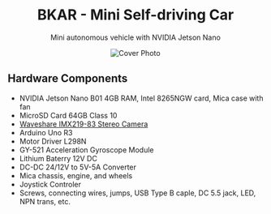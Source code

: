 <div  align="center">
<h1>BKAR - Mini Self-driving Car</h1>
<p>Mini autonomous vehicle with NVIDIA Jetson Nano</p>

![Cover Photo](https://github.com/thanhhoangvan/BKAR/blob/e93847b4f9b8579b21148a7098fbbca58b46e240/images/gif/cover.gif)
</div>

<h2>Hardware Components</h2>
<ul>
<li>NVIDIA Jetson Nano B01 4GB RAM, Intel 8265NGW card, Mica case with fan</li>
<li>MicroSD Card 64GB Class 10</li>
<li><a href="https://www.waveshare.com/imx219-83-stereo-camera.html">Waveshare IMX219-83 Stereo Camera</a></li>
<li>Arduino Uno R3</li>
<li>Motor Driver L298N</li>
<li>GY-521 Acceleration Gyroscope Module</li>
<li>Lithium Baterry 12V DC</li>
<li>DC-DC 24/12V to 5V-5A Converter</li>
<li>Mica chassis, engine, and wheels</li>
<li>Joystick Controler</li>
<li>Screws, connecting wires, jumps, USB Type B caple, DC 5.5 jack, LED, NPN trans, etc.</li>
</ul